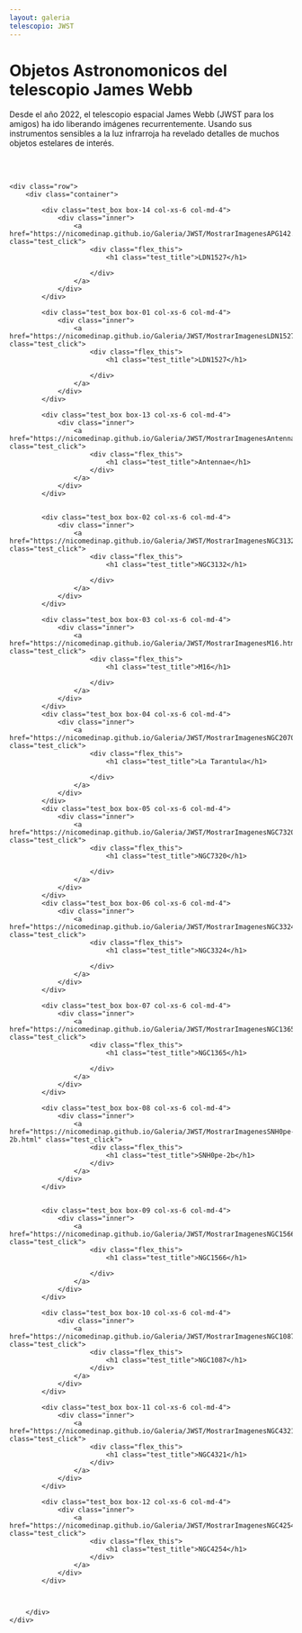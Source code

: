 ```yaml
---
layout: galeria
telescopio: JWST
--- 
```


<html lang="es">
<head>
	<meta charset="utf-8">
	<meta name="description" content="Composiciones">
	<meta name="keywords" content="HTML5">
	<title>Galeria de fotos </title>

<!-- Local -->
<!-- <link rel="stylesheet" href="/Users/nicomedinap/Documents/GitHub/nicomedinap.github.io/public/css/galeria.css"> -->

<!-- Publico -->
<link rel="stylesheet" href="/public/css/Telescopios.css"> 

<style>
/* Link a imágenes ========== */

.box-14 .inner {
    background-image: url('https://raw.githubusercontent.com/nicomedinap/nicomedinap.github.io/master/Galeria/JWST/AGP142/APG142_cover.jpg');
    background-position: 50% 50%;
    background-repeat: no-repeat;
    background-size: cover;
}
.box-13 .inner {
    background-image: url('https://raw.githubusercontent.com/nicomedinap/nicomedinap.github.io/master/Galeria/JWST/Antennae/portada.jpg');
    background-position: 50% 50%;
    background-repeat: no-repeat;
    background-size: cover;
}
.box-01 .inner {
    background-image: url('https://raw.githubusercontent.com/nicomedinap/nicomedinap.github.io/master/imagenes/LDN1527/4.jpg');
    background-position: 50% 50%;
    background-repeat: no-repeat;
    background-size: cover;
}
.box-02 .inner {
    background-image: url('https://raw.githubusercontent.com/nicomedinap/nicomedinap.github.io/master/_posts/JWST_NGC7293/JamesWebb_4.jpg');
    background-position: 50% 50%;
    background-repeat: no-repeat;
    background-size: cover;
}
.box-03 .inner {
    background-image: url('https://raw.githubusercontent.com/nicomedinap/nicomedinap.github.io/master/Galeria/JWST/M16/M16.jpg');
    background-position: 50% 50%;
    background-repeat: no-repeat;
    background-size: cover;
}
.box-04 .inner {
    background-image: url('https://raw.githubusercontent.com/nicomedinap/nicomedinap.github.io/master/Galeria/JWST/NGC2070/NGC2070.jpg');
    background-position: 50% 50%;
    background-repeat: no-repeat;
    background-size: cover;
}
.box-05 .inner {
    background-image: url('https://raw.githubusercontent.com/nicomedinap/nicomedinap.github.io/master/Galeria/JWST/NGC7320/NGC7320.jpg');
    background-position: 50% 50%;
    background-repeat: no-repeat;
    background-size: cover;
}
.box-06 .inner {
    background-image: url('https://raw.githubusercontent.com/nicomedinap/nicomedinap.github.io/master/Galeria/JWST/NGC3324.jpg');
    background-position: 50% 50%;
    background-repeat: no-repeat;
    background-size: cover;
}

.box-07 .inner {
    background-image: url('https://raw.githubusercontent.com/nicomedinap/nicomedinap.github.io/master/Galeria/JWST/NGC1365/NGC1365.jpg');
    background-position: 50% 50%;
    background-repeat: no-repeat;
    background-size: cover;
}

.box-08 .inner {
    background-image: url('https://raw.githubusercontent.com/nicomedinap/nicomedinap.github.io/master/Galeria/JWST/SNH0pe-2b/SNH0pe-2b.jpg');
    background-position: 50% 50%;
    background-repeat: no-repeat;
    background-size: cover;
}

.box-09 .inner {
    background-image: url('https://raw.githubusercontent.com/nicomedinap/nicomedinap.github.io/master/Galeria/JWST/NGC1566/NGC1566.jpg');
    background-position: 50% 50%;
    background-repeat: no-repeat;
    background-size: cover;
}

.box-10 .inner {
    background-image: url('https://raw.githubusercontent.com/nicomedinap/nicomedinap.github.io/master/Galeria/JWST/NGC1087/NGC1087.jpg');
    background-position: 50% 50%;
    background-repeat: no-repeat;
    background-size: cover;
}

.box-11 .inner {
    background-image: url('https://raw.githubusercontent.com/nicomedinap/nicomedinap.github.io/master/Galeria/JWST/NGC4321/NGC4321.jpg');
    background-position: 50% 50%;
    background-repeat: no-repeat;
    background-size: cover;
}

.box-12 .inner {
    background-image: url('https://raw.githubusercontent.com/nicomedinap/nicomedinap.github.io/master/Galeria/JWST/NGC4254/NGC4254.jpg');
    background-position: 50% 50%;
    background-repeat: no-repeat;
    background-size: cover;
}
</style>


</head>


<h1 class="page_title">Objetos Astronomonicos del telescopio James Webb</h1>

<p> Desde el año 2022, el telescopio espacial James Webb (JWST para los amigos) ha ido liberando imágenes recurrentemente. Usando sus instrumentos sensibles a la luz infrarroja ha revelado detalles de muchos objetos estelares de interés.</p>

<br>
<br>

<body>
   
    <div class="row">
        <div class="container">

            <div class="test_box box-14 col-xs-6 col-md-4">
                <div class="inner">
                    <a href="https://nicomedinap.github.io/Galeria/JWST/MostrarImagenesAPG142.html" class="test_click">
                        <div class="flex_this">
                            <h1 class="test_title">LDN1527</h1>
                            
                        </div>
                    </a>
                </div>
            </div>

            <div class="test_box box-01 col-xs-6 col-md-4">
                <div class="inner">
                    <a href="https://nicomedinap.github.io/Galeria/JWST/MostrarImagenesLDN1527.html" class="test_click">
                        <div class="flex_this">
                            <h1 class="test_title">LDN1527</h1>
                            
                        </div>
                    </a>
                </div>
            </div>

            <div class="test_box box-13 col-xs-6 col-md-4">
                <div class="inner">
                    <a href="https://nicomedinap.github.io/Galeria/JWST/MostrarImagenesAntennae.html" class="test_click">
                        <div class="flex_this">
                            <h1 class="test_title">Antennae</h1>
                        </div>
                    </a>
                </div>
            </div>


            <div class="test_box box-02 col-xs-6 col-md-4">
                <div class="inner">
                    <a href="https://nicomedinap.github.io/Galeria/JWST/MostrarImagenesNGC3132.html" class="test_click">
                        <div class="flex_this">
                            <h1 class="test_title">NGC3132</h1>
                            
                        </div>
                    </a>
                </div>
            </div>

            <div class="test_box box-03 col-xs-6 col-md-4">
                <div class="inner">
                    <a href="https://nicomedinap.github.io/Galeria/JWST/MostrarImagenesM16.html" class="test_click">
                        <div class="flex_this">
                            <h1 class="test_title">M16</h1>
                            
                        </div>
                    </a>
                </div>
            </div>
            <div class="test_box box-04 col-xs-6 col-md-4">
                <div class="inner">
                    <a href="https://nicomedinap.github.io/Galeria/JWST/MostrarImagenesNGC2070.html" class="test_click">
                        <div class="flex_this">
                            <h1 class="test_title">La Tarantula</h1>
                            
                        </div>
                    </a>
                </div>
            </div>
            <div class="test_box box-05 col-xs-6 col-md-4">
                <div class="inner">
                    <a href="https://nicomedinap.github.io/Galeria/JWST/MostrarImagenesNGC7320.html" class="test_click">
                        <div class="flex_this">
                            <h1 class="test_title">NGC7320</h1>
                            
                        </div>
                    </a>
                </div>
            </div>
            <div class="test_box box-06 col-xs-6 col-md-4">
                <div class="inner">
                    <a href="https://nicomedinap.github.io/Galeria/JWST/MostrarImagenesNGC3324.html" class="test_click">
                        <div class="flex_this">
                            <h1 class="test_title">NGC3324</h1>
                            
                        </div>
                    </a>
                </div>
            </div>

            <div class="test_box box-07 col-xs-6 col-md-4">
                <div class="inner">
                    <a href="https://nicomedinap.github.io/Galeria/JWST/MostrarImagenesNGC1365.html" class="test_click">
                        <div class="flex_this">
                            <h1 class="test_title">NGC1365</h1>
                            
                        </div>
                    </a>
                </div>
            </div>

            <div class="test_box box-08 col-xs-6 col-md-4">
                <div class="inner">
                    <a href="https://nicomedinap.github.io/Galeria/JWST/MostrarImagenesSNH0pe-2b.html" class="test_click">
                        <div class="flex_this">
                            <h1 class="test_title">SNH0pe-2b</h1>
                        </div>
                    </a>
                </div>
            </div>


            <div class="test_box box-09 col-xs-6 col-md-4">
                <div class="inner">
                    <a href="https://nicomedinap.github.io/Galeria/JWST/MostrarImagenesNGC1566.html" class="test_click">
                        <div class="flex_this">
                            <h1 class="test_title">NGC1566</h1>
                            
                        </div>
                    </a>
                </div>
            </div>

            <div class="test_box box-10 col-xs-6 col-md-4">
                <div class="inner">
                    <a href="https://nicomedinap.github.io/Galeria/JWST/MostrarImagenesNGC1087.html" class="test_click">
                        <div class="flex_this">
                            <h1 class="test_title">NGC1087</h1>
                        </div>
                    </a>
                </div>
            </div>

            <div class="test_box box-11 col-xs-6 col-md-4">
                <div class="inner">
                    <a href="https://nicomedinap.github.io/Galeria/JWST/MostrarImagenesNGC4321.html" class="test_click">
                        <div class="flex_this">
                            <h1 class="test_title">NGC4321</h1>
                        </div>
                    </a>
                </div>
            </div>

            <div class="test_box box-12 col-xs-6 col-md-4">
                <div class="inner">
                    <a href="https://nicomedinap.github.io/Galeria/JWST/MostrarImagenesNGC4254.html" class="test_click">
                        <div class="flex_this">
                            <h1 class="test_title">NGC4254</h1>
                        </div>
                    </a>
                </div>
            </div>



        </div>
    </div>


</body>
</html>